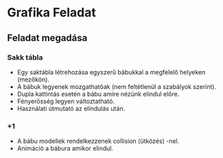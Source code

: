 # Grafika Feladat
## Feladat megadása
### Sakk tábla
- Egy saktábla létrehozása egyszerű bábukkal a megfelelő helyeken (mezőkön).
- A bábuk legyenek mozgathatőak (nem feltétlenül a szabályok szerint).
- Dupla kattintás esetén a bábu amire nézünk elindul előre.
- Fényerősség legyen változtatható.
- Használati útmutató az elindulás után.

### +1

- A bábu modellek rendelkezzenek collision (ütközés) -nel.
- Animáció a bábura amikor elindul.
